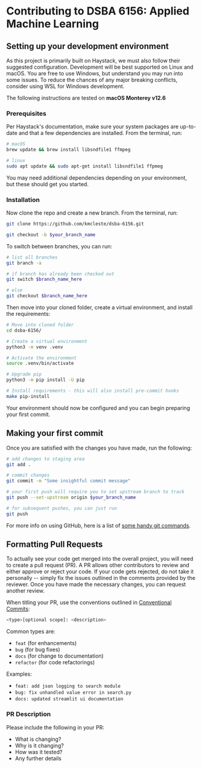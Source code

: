 # Contributing to DSBA 6156: Applied Machine Learning

## Setting up your development environment

As this project is primarily built on Haystack, we must also follow their suggested configuration. Development will be best supported on Linux and macOS. You are free to use Windows, but understand you may run into some issues. To reduce the chances of any major breaking conflicts, consider using WSL for Windows development.

The following instructions are tested on **macOS Monterey v12.6**

### Prerequisites

Per Haystack's documentation, make sure your system packages are up-to-date and that a few dependencies are installed. From the terminal, run:

```bash
# macOS
brew update && brew install libsndfile1 ffmpeg

# linux
sudo apt update && sudo apt-get install libsndfile1 ffpmeg
```

You may need additional dependencies depending on your environment, but these should get you started.

### Installation

Now clone the repo and create a new branch. From the terminal, run:

```bash
git clone https://github.com/kmcleste/dsba-6156.git

git checkout -b $your_branch_name
```

To switch between branches, you can run:

```bash
# list all branches
git branch -a

# if branch has already been checked out
git switch $branch_name_here

# else
git checkout $branch_name_here
```

Then move into your cloned folder, create a virtual environment, and install the requirements:

```bash
# Move into cloned folder
cd dsba-6156/

# Create a virtual environment
python3 -m venv .venv

# Activate the environment
source .venv/bin/activate

# Upgrade pip
python3 -m pip install -U pip

# Install requirements - this will also install pre-commit hooks
make pip-install
```

Your environment should now be configured and you can begin preparing your first commit.

## Making your first commit

Once you are satisfied with the changes you have made, run the following:

```bash
# add changes to staging area
git add .

# commit changes
git commit -m "Some insightful commit message"

# your first push will require you to set upstream branch to track
git push --set-upstream origin $your_branch_name

# for subsequent pushes, you can just run
git push
```

For more info on using GitHub, here is a list of [some handy git commands](https://education.github.com/git-cheat-sheet-education.pdf).

## Formatting Pull Requests

To actually see your code get merged into the overall project, you will need to create a pull request (PR). A PR allows other contributors to review and either approve or reject your code. If your code gets rejected, do not take it personally -- simply fix the issues outlined in the comments provided by the reviewer. Once you have made the necessary changes, you can request another review.

When titling your PR, use the conventions outlined in [Conventional Commits](https://www.conventionalcommits.org/en/v1.0.0/):

```bash
<type>[optional scope]: <description>
```

Common types are:

- `feat` (for enhancements)
- `bug` (for bug fixes)
- `docs` (for change to documentation)
- `refactor` (for code refactorings)

Examples:

- `feat: add json logging to search module`
- `bug: fix unhandled value error in search.py`
- `docs: updated streamlit ui documentation`

### PR Description

Please include the following in your PR:

- What is changing?
- Why is it changing?
- How was it tested?
- Any further details
